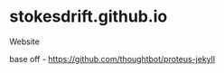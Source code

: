 stokesdrift.github.io
=====================

Website


base off - https://github.com/thoughtbot/proteus-jekyll

